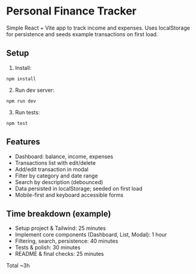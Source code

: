 # Personal Finance Tracker

Simple React + Vite app to track income and expenses. Uses localStorage for persistence and seeds example transactions on first load.

## Setup

1. Install:
```
npm install
```
2. Run dev server:
```
npm run dev
```
3. Run tests:
```
npm test
```

## Features
- Dashboard: balance, income, expenses
- Transactions list with edit/delete
- Add/edit transaction in modal
- Filter by category and date range
- Search by description (debounced)
- Data persisted in localStorage; seeded on first load
- Mobile-first and keyboard accessible forms

## Time breakdown (example)
- Setup project & Tailwind: 25 minutes
- Implement core components (Dashboard, List, Modal): 1 hour
- Filtering, search, persistence: 40 minutes
- Tests & polish: 30 minutes
- README & final checks: 25 minutes

Total ~3h